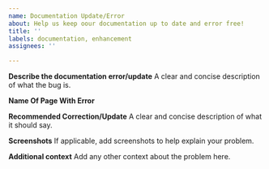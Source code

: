 ```yaml
---
name: Documentation Update/Error
about: Help us keep oour documentation up to date and error free!
title: ''
labels: documentation, enhancement
assignees: ''

---
```


**Describe the documentation error/update**
A clear and concise description of what the bug is.

**Name Of Page With Error**

**Recommended Correction/Update**
A clear and concise description of what it should say.

**Screenshots**
If applicable, add screenshots to help explain your problem.

**Additional context**
Add any other context about the problem here.
